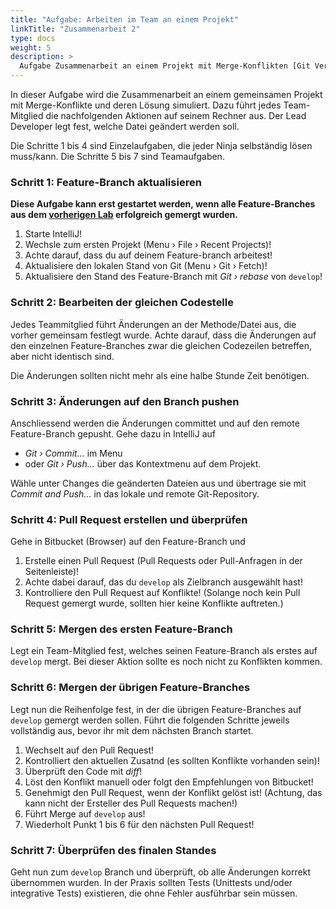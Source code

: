 ```yaml
---
title: "Aufgabe: Arbeiten im Team an einem Projekt"
linkTitle: "Zusammenarbeit 2"
type: docs
weight: 5
description: >
  Aufgabe Zusammenarbeit an einem Projekt mit Merge-Konflikten [Git Vertiefung](../../../../docs/git/vertiefung/collaboration)
---
```

In dieser Aufgabe wird die Zusammenarbeit an einem gemeinsamen Projekt mit Merge-Konflikte und deren
Lösung simuliert. Dazu führt jedes Team-Mitglied die nachfolgenden Aktionen auf seinem Rechner aus.
Der Lead Developer legt fest, welche Datei geändert werden soll.

Die Schritte 1 bis 4 sind Einzelaufgaben, die jeder Ninja selbständig lösen muss/kann. Die Schritte
5 bis 7 sind Teamaufgaben.

### Schritt 1: Feature-Branch aktualisieren
**Diese Aufgabe kann erst gestartet werden, wenn alle Feature-Branches aus dem [vorherigen Lab](../../../labs/git/vertiefung/03_collaboration)
erfolgreich gemergt wurden.**
1. Starte IntelliJ!
2. Wechsle zum ersten Projekt (Menu › File › Recent Projects)!
3. Achte darauf, dass du auf deinem Feature-branch arbeitest!
4. Aktualisiere den lokalen Stand von Git (Menu › Git › Fetch)!
5. Aktualisiere den Stand des Feature-Branch mit *Git › rebase* von `develop`!

### Schritt 2: Bearbeiten der gleichen Codestelle
Jedes Teammitglied führt Änderungen an der Methode/Datei aus, die vorher gemeinsam festlegt wurde.
Achte darauf, dass die Änderungen auf den einzelnen Feature-Branches zwar die gleichen Codezeilen
betreffen, aber nicht identisch sind.

Die Änderungen sollten nicht mehr als eine halbe Stunde Zeit benötigen.

### Schritt 3: Änderungen auf den Branch pushen
Anschliessend werden die Änderungen committet und auf den remote Feature-Branch gepusht.
Gehe dazu in IntelliJ auf
- *Git › Commit...* im Menu
- oder *Git › Push...* über das Kontextmenu auf dem Projekt.

Wähle unter Changes die geänderten Dateien aus und übertrage sie mit *Commit and Push...* in das
lokale und remote Git-Repository.

### Schritt 4:  Pull Request erstellen und überprüfen
Gehe in Bitbucket (Browser) auf den Feature-Branch und
1. Erstelle einen Pull Request (Pull Requests oder Pull-Anfragen in der Seitenleiste)!
2. Achte dabei darauf, das du `develop` als Zielbranch ausgewählt hast!
3. Kontrolliere den Pull Request auf Konflikte!
(Solange noch kein Pull Request gemergt wurde, sollten hier keine Konflikte auftreten.)

### Schritt 5: Mergen des ersten Feature-Branch
Legt ein Team-Mitglied fest, welches seinen Feature-Branch als erstes auf `develop` mergt. Bei dieser
Aktion sollte es noch nicht zu Konflikten kommen.

### Schritt 6: Mergen der übrigen Feature-Branches
Legt nun die Reihenfolge fest, in der die übrigen Feature-Branches auf `develop` gemergt werden sollen.
Führt die folgenden Schritte jeweils vollständig aus, bevor ihr mit dem nächsten Branch startet.
1. Wechselt auf den Pull Request!
2. Kontrolliert den aktuellen Zusatnd (es sollten Konflikte vorhanden sein)!
3. Überprüft den Code mit *diff*!
4. Löst den Konflikt manuell oder folgt den Empfehlungen von Bitbucket!
5. Genehmigt den Pull Request, wenn der Konflikt gelöst ist! (Achtung, das kann nicht der Ersteller des Pull Requests machen!)
6. Führt Merge auf `develop` aus!
7. Wiederholt Punkt 1 bis 6 für den nächsten Pull Request!

### Schritt 7: Überprüfen des finalen Standes
Geht nun zum `develop` Branch und überprüft, ob alle Änderungen korrekt übernommen wurden. In der Praxis
sollten Tests (Unittests und/oder integrative Tests) existieren, die ohne Fehler ausführbar sein müssen.
